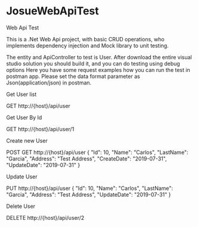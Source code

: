 # JosueWebApiTest
Web Api Test

This is a .Net Web Api project, with basic CRUD operations, who implements dependency injection and Mock library to unit testing.

The entity and ApiController to test is User.
After download the entire visual studio solution you should build it, and you can do testing using debug options
Here you have some request examples how you can run the test in postman app.
Please set the data format parameter as Json(application/json) in postman.

Get User list

GET http://{host}/api/user

Get User By Id

GET http://{host}/api/user/1

Create new User

POST GET http://{host}/api/user
{
    "Id": 10,
    "Name": "Carlos",
    "LastName": "Garcia",
    "Address": "Test Address",
    "CreateDate": "2019-07-31",
    "UpdateDate": "2019-07-31"
}

Update User

PUT http://{host}/api/user
{
    "Id": 10,
    "Name": "Carlos",
    "LastName": "Garcia",
    "Address": "Test Address",
    "UpdateDate": "2019-07-31"
}

Delete User

DELETE  http://{host}/api/user/2
